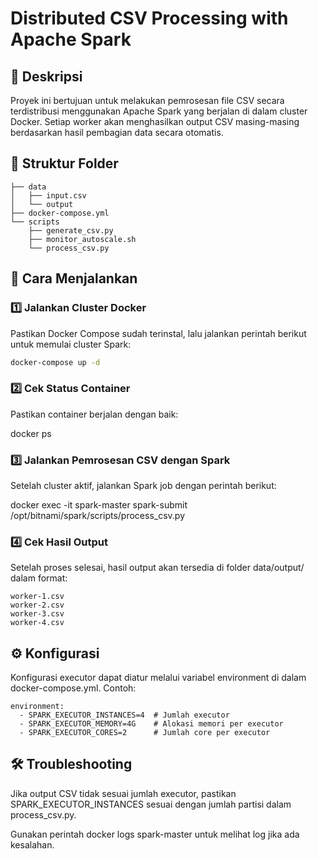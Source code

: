 # Distributed CSV Processing with Apache Spark

## 📌 Deskripsi
Proyek ini bertujuan untuk melakukan pemrosesan file CSV secara terdistribusi menggunakan Apache Spark yang berjalan di dalam cluster Docker. Setiap worker akan menghasilkan output CSV masing-masing berdasarkan hasil pembagian data secara otomatis.

## 📂 Struktur Folder
```
├── data
│   ├── input.csv
│   └── output
├── docker-compose.yml
└── scripts
    ├── generate_csv.py
    ├── monitor_autoscale.sh
    └── process_csv.py 
```

## 🚀 Cara Menjalankan

### 1️⃣ Jalankan Cluster Docker
Pastikan Docker Compose sudah terinstal, lalu jalankan perintah berikut untuk memulai cluster Spark:
```sh
docker-compose up -d
```

### 2️⃣ Cek Status Container

Pastikan container berjalan dengan baik:

docker ps

### 3️⃣ Jalankan Pemrosesan CSV dengan Spark

Setelah cluster aktif, jalankan Spark job dengan perintah berikut:

docker exec -it spark-master spark-submit /opt/bitnami/spark/scripts/process_csv.py

### 4️⃣ Cek Hasil Output

Setelah proses selesai, hasil output akan tersedia di folder data/output/ dalam format:

```
worker-1.csv
worker-2.csv
worker-3.csv
worker-4.csv
```

## ⚙️ Konfigurasi

Konfigurasi executor dapat diatur melalui variabel environment di dalam docker-compose.yml. Contoh:

```
environment:
  - SPARK_EXECUTOR_INSTANCES=4  # Jumlah executor
  - SPARK_EXECUTOR_MEMORY=4G    # Alokasi memori per executor
  - SPARK_EXECUTOR_CORES=2      # Jumlah core per executor
```

## 🛠 Troubleshooting

Jika output CSV tidak sesuai jumlah executor, pastikan SPARK_EXECUTOR_INSTANCES sesuai dengan jumlah partisi dalam process_csv.py.

Gunakan perintah docker logs spark-master untuk melihat log jika ada kesalahan.
